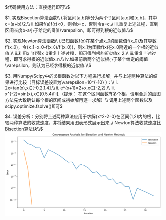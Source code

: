 $代码使用方法：直接运行即可\\$

$1. 实现Bisection算法函数\\
i.将区间[a,b]等分为两个⼦区间[a,c]和[c,b]，其中c=(a+b)/2.\\
ii.如果f(a)f(c)<0，则令b=c，否则令a=c.\\
iii.重复上述过程，直到区间⻓度b-a⼩于给定的阈值\varepsilon，即可得到根的近似值.\\$

$2. 实现Newton算法函数\\
i.已知函数f(x)在某个点x_0的函数值f(x_0)及其导数f’(x_0)，令{x_1=x_0-f(x_0)/f’(x_0)}，则x_1为函数f(x)在x_0附近的⼀个根的近似值.\\
ii.利⽤x_1代替x_0重复上述过程，即可得到根的近似值x_2.\\
iii.重复上述过程，即可求得根的近似值x_n.\\
iv.如果前后两个近似根⼩于某个给定的阈值\varepsilon，则认为已经求得根的近似值.\\$

$3. ⽤Numpy/Scipy中的求根函数对以下⽅程进⾏求解，并与上述两种算法的结果进⾏⽐较（⽬标误差设置为\varepsilon=10^{-10} ）：\\
i. 2x=tan(x),x∈[-0.2,1.4].\\
ii. e^{x+1}=2+x,x∈[-2,2].\\
iii. x^{-2}=sin(x),x∈[0.5,4\Pi].（提示： 在这个区间函数有多个根，请⽤合适的画图⽅法先⼤致确认每个根的区间或初始解再逐⼀求解）\\
调用上述两个函数以及scipy.optimize.fsolve()即可$

$4. 误差分析：分别将上述两种算法应⽤于求解{x^2-2=0}在区间(1,2)内的根，⽐较两种算法的收敛速度，并将结果⽤图表形式展示出来.\\
Newton算法收敛速度比Bisection算法快\\$
![Alt text](image.png)


